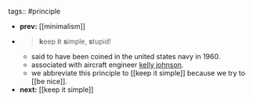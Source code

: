 tags:: #principle

- **prev:** [[minimalism]]
- > **k**eep **i**t **s**imple, **s**tupid!
	- said to have been coined in the united states navy in 1960.
	- associated with aircraft engineer [kelly johnson](https://en.wikipedia.org/wiki/Kelly_Johnson_(engineer)).
	- we abbreviate this principle to [[keep it simple]] because we try to [[be nice]].
- **next:** [[keep it simple]]